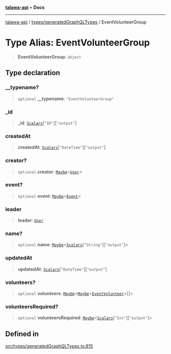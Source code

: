 [**talawa-api**](../../../README.md) • **Docs**

***

[talawa-api](../../../modules.md) / [types/generatedGraphQLTypes](../README.md) / EventVolunteerGroup

# Type Alias: EventVolunteerGroup

> **EventVolunteerGroup**: `object`

## Type declaration

### \_\_typename?

> `optional` **\_\_typename**: `"EventVolunteerGroup"`

### \_id

> **\_id**: [`Scalars`](Scalars.md)\[`"ID"`\]\[`"output"`\]

### createdAt

> **createdAt**: [`Scalars`](Scalars.md)\[`"DateTime"`\]\[`"output"`\]

### creator?

> `optional` **creator**: [`Maybe`](Maybe.md)\<[`User`](User.md)\>

### event?

> `optional` **event**: [`Maybe`](Maybe.md)\<[`Event`](Event.md)\>

### leader

> **leader**: [`User`](User.md)

### name?

> `optional` **name**: [`Maybe`](Maybe.md)\<[`Scalars`](Scalars.md)\[`"String"`\]\[`"output"`\]\>

### updatedAt

> **updatedAt**: [`Scalars`](Scalars.md)\[`"DateTime"`\]\[`"output"`\]

### volunteers?

> `optional` **volunteers**: [`Maybe`](Maybe.md)\<[`Maybe`](Maybe.md)\<[`EventVolunteer`](EventVolunteer.md)\>[]\>

### volunteersRequired?

> `optional` **volunteersRequired**: [`Maybe`](Maybe.md)\<[`Scalars`](Scalars.md)\[`"Int"`\]\[`"output"`\]\>

## Defined in

[src/types/generatedGraphQLTypes.ts:815](https://github.com/PalisadoesFoundation/talawa-api/blob/3bacbf38707ebd3e3e5f1bc5b4cc7aa3b2adc169/src/types/generatedGraphQLTypes.ts#L815)
